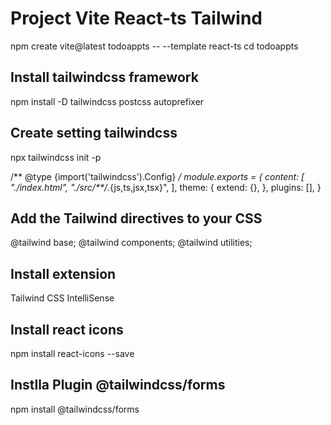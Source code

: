 # Project Vite React-ts Tailwind

npm create vite@latest todoappts -- --template react-ts
cd todoappts

## Install tailwindcss framework
npm install -D tailwindcss postcss autoprefixer

## Create setting tailwindcss
npx tailwindcss init -p

/** @type {import('tailwindcss').Config} */
module.exports = {
  content: [
    "./index.html",
    "./src/**/*.{js,ts,jsx,tsx}",
  ],
  theme: {
    extend: {},
  },
  plugins: [],
}

## Add the Tailwind directives to your CSS
@tailwind base;
@tailwind components;
@tailwind utilities;

## Install extension
Tailwind CSS IntelliSense

## Install react icons
npm install react-icons --save

## Instlla Plugin @tailwindcss/forms
npm install @tailwindcss/forms
